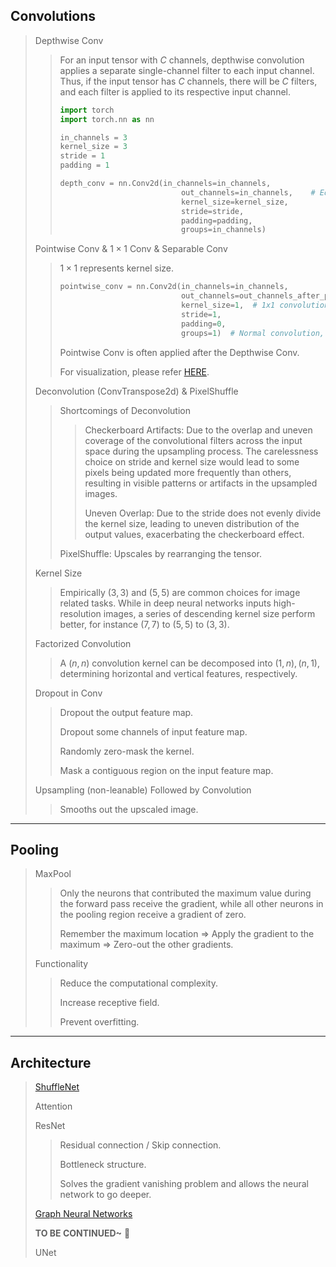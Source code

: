 ## Convolutions

> Depthwise Conv
>
> > For an input tensor with $C$ channels, depthwise convolution applies a separate single-channel filter to each input channel. Thus, if the input tensor has $C$ channels, there will be $C$​ filters, and each filter is applied to its respective input channel.
> >
> > ```python
> > import torch
> > import torch.nn as nn
> > 
> > in_channels = 3
> > kernel_size = 3
> > stride = 1
> > padding = 1
> > 
> > depth_conv = nn.Conv2d(in_channels=in_channels,
> >                            out_channels=in_channels,    # Equal to input channels
> >                            kernel_size=kernel_size,
> >                            stride=stride,
> >                            padding=padding,
> >                            groups=in_channels)
> > ```
>
> Pointwise Conv & $1\times1$ Conv & Separable Conv
>
> > $1\times1$ represents kernel size. 
> >
> > ```python
> > pointwise_conv = nn.Conv2d(in_channels=in_channels,
> >                            out_channels=out_channels_after_pointwise,
> >                            kernel_size=1,  # 1x1 convolution
> >                            stride=1,
> >                            padding=0,
> >                            groups=1)  # Normal convolution, no grouping
> > ```
> >
> > Pointwise Conv is often applied after the Depthwise Conv. 
> >
> > For visualization, please refer [HERE](https://medium.com/@zurister/depth-wise-convolution-and-depth-wise-separable-convolution-37346565d4ec). 
>
> Deconvolution (ConvTranspose2d) & PixelShuffle
>
> > Shortcomings of Deconvolution
> >
> > > Checkerboard Artifacts: Due to the overlap and uneven coverage of the convolutional filters across the input space during the upsampling process. The carelessness choice on stride and kernel size would lead to some pixels being updated more frequently than others, resulting in visible patterns or artifacts in the upsampled images. 
> > >
> > > Uneven Overlap: Due to the stride does not evenly divide the kernel size, leading to uneven distribution of the output values, exacerbating the checkerboard effect. 
> >
> > PixelShuffle: Upscales by rearranging the tensor. 
>
> Kernel Size
>
> > Empirically $(3,3)$ and $(5,5)$ are common choices for image related tasks. While in deep neural networks inputs high-resolution images, a series of descending kernel size perform better, for instance $(7,7)$ to $(5,5)$ to $(3,3)$. 
>
> Factorized Convolution
>
> > A $(n,n)$ convolution kernel can be decomposed into $(1,n),(n,1)$​, determining horizontal and vertical features, respectively. 
>
> Dropout in Conv
>
> > Dropout the output feature map. 
> >
> > Dropout some channels of input feature map. 
> >
> > Randomly zero-mask the kernel. 
> >
> > Mask a contiguous region on the input feature map. 
>
> Upsampling (non-leanable) Followed by Convolution
>
> > Smooths out the upscaled image.



---

## Pooling

>MaxPool
>
>> Only the neurons that contributed the maximum value during the forward pass receive the gradient, while all other neurons in the pooling region receive a gradient of zero.
>>
>> Remember the maximum location => Apply the gradient to the maximum => Zero-out the other gradients. 
>
>Functionality
>
>> Reduce the computational complexity.
>>
>> Increase receptive field. 
>>
>> Prevent overfitting. 
>

---

## Architecture

> [ShuffleNet](https://medium.com/syncedreview/shufflenet-an-extremely-efficient-convolutional-neural-network-for-mobile-devices-72c6f5b01651)
>
> Attention
> 
> ResNet
> 
> > Residual connection / Skip connection. 
>>
> > Bottleneck structure. 
>>
> > Solves the gradient vanishing problem and allows the neural network to go deeper. 
>
> [Graph Neural Networks](https://distill.pub/2021/gnn-intro/)
> 
> **TO BE CONTINUED~** :hugs:
> 
> UNet 

